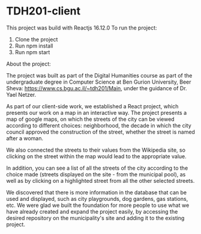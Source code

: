 # TDH201-client
This project was build with Reactjs 16.12.0
To run the project:
1. Clone the project
2. Run npm install
3. Run npm start


About the project:

The project was built as part of the Digital Humanities course as part of the undergraduate degree in Computer Science at Ben Gurion University, Beer Sheva: https://www.cs.bgu.ac.il/~tdh201/Main, under the guidance of Dr. Yael Netzer.

As part of our client-side work, we established a React project, which presents our work on a map in an interactive way. The project presents a map of google maps, on which the streets of the city can be viewed according to different choices: neighborhood, the decade in which the city council approved the construction of the street, whether the street is named after a woman.

We also connected the streets to their values ​​from the Wikipedia site, so clicking on the street within the map would lead to the appropriate value.

In addition, you can see a list of all the streets of the city according to the choice made (streets displayed on the site - from the municipal pool), as well as by clicking on a highlighted street from all the other selected streets.

We discovered that there is more information in the database that can be used and displayed, such as city playgrounds, dog gardens, gas stations, etc. We were glad we built the foundation for more people to use what we have already created and expand the project easily, by accessing the desired repository on the municipality's site and adding it to the existing project.
